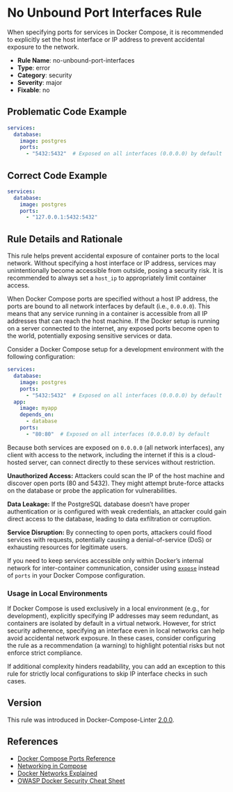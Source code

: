 # No Unbound Port Interfaces Rule

When specifying ports for services in Docker Compose, it is recommended to explicitly set the host interface or IP
address to prevent accidental exposure to the network.

- **Rule Name**: no-unbound-port-interfaces
- **Type**: error
- **Category**: security
- **Severity**: major
- **Fixable**: no

## Problematic Code Example

```yaml
services:
  database:
    image: postgres
    ports:
      - "5432:5432"  # Exposed on all interfaces (0.0.0.0) by default
```

## Correct Code Example

```yaml
services:
  database:
    image: postgres
    ports:
      - "127.0.0.1:5432:5432"
```

## Rule Details and Rationale

This rule helps prevent accidental exposure of container ports to the local network. Without specifying a host interface
or IP address, services may unintentionally become accessible from outside, posing a security risk. It is recommended to
always set a `host_ip` to appropriately limit container access.

When Docker Compose ports are specified without a host IP address, the ports are bound to all network interfaces by
default (i.e., `0.0.0.0`). This means that any service running in a container is accessible from all IP addresses that
can reach the host machine. If the Docker setup is running on a server connected to the internet, any exposed ports
become open to the world, potentially exposing sensitive services or data.

Consider a Docker Compose setup for a development environment with the following configuration:

```yaml
services:
  database:
    image: postgres
    ports:
      - "5432:5432"  # Exposed on all interfaces (0.0.0.0) by default
  app:
    image: myapp
    depends_on:
      - database
    ports:
      - "80:80"  # Exposed on all interfaces (0.0.0.0) by default

```

Because both services are exposed on `0.0.0.0` (all network interfaces), any client with access to the network,
including the internet if this is a cloud-hosted server, can connect directly to these services without restriction.

**Unauthorized Access:** Attackers could scan the IP of the host machine and discover open ports (80 and 5432). They
might attempt brute-force attacks on the database or probe the application for vulnerabilities.

**Data Leakage:** If the PostgreSQL database doesn’t have proper authentication or is configured with weak credentials,
an attacker could gain direct access to the database, leading to data exfiltration or corruption.

**Service Disruption:** By connecting to open ports, attackers could flood services with requests, potentially causing a
denial-of-service (DoS) or exhausting resources for legitimate users.

If you need to keep services accessible only within Docker’s internal network for inter-container communication,
consider using [`expose`](https://docs.docker.com/reference/compose-file/services/#expose) instead of `ports` in your
Docker Compose configuration.

### Usage in Local Environments

If Docker Compose is used exclusively in a local environment (e.g., for development), explicitly specifying IP addresses
may seem redundant, as containers are isolated by default in a virtual network. However, for strict security adherence,
specifying an interface even in local networks can help avoid accidental network exposure. In these cases, consider
configuring the rule as a recommendation (a warning) to highlight potential risks but not enforce strict compliance.

If additional complexity hinders readability, you can add an exception to this rule for strictly local configurations to
skip IP interface checks in such cases.

## Version

This rule was introduced in Docker-Compose-Linter [2.0.0](https://github.com/zavoloklom/docker-compose-linter/releases).

## References

- [Docker Compose Ports Reference](https://docs.docker.com/compose/compose-file/#ports)
- [Networking in Compose](https://docs.docker.com/compose/how-tos/networking/)
- [Docker Networks Explained](https://accesto.com/blog/docker-networks-explained-part-2/)
- [OWASP Docker Security Cheat Sheet](https://cheatsheetseries.owasp.org/cheatsheets/Docker_Security_Cheat_Sheet.html)
